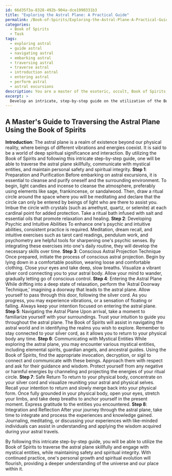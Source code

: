 ```yaml
---
id: 66d35f3a-8328-492b-904a-dce1990331b3
title: "Exploring the Astral Plane: A Practical Guide"
permalink: /Book-of-Spirits/Exploring-the-Astral-Plane-A-Practical-Guide/
categories:
  - Book of Spirits
  - Task
tags:
  - exploring astral
  - guide astral
  - navigating astral
  - embarking astral
  - traversing astral
  - traverse astral
  - introduction astral
  - entering astral
  - perform astral
  - astral excursions
description: You are a master of the esoteric, occult, Book of Spirits, you complete tasks to the absolute best of your ability, no matter if you think you were not trained to do the task specifically, you will attempt to do it anyways, since you have performed the tasks you are given with great mastery, accuracy, and deep understanding of what is requested. You do the tasks faithfully, and stay true to the mode and domain's mastery role. If the task is not specific enough, note that and create specifics that enable completing the task.
excerpt: >
  Develop an intricate, step-by-step guide on the utilization of the Book of Spirits to skillfully traverse the astral plane, ensuring meaningful communication with an array of mystical entities \u2013 such as elemental spirits, guardian angels, and ancestral guides \u2013 while maintaining personal safety and spiritual integrity. Incorporate preparatory rituals, techniques for conscious astral projection, and methods for strengthening psychic and intuitive abilities for optimum success in ethereal connection and encounter.
---
```


## A Master's Guide to Traversing the Astral Plane Using the Book of Spirits

**Introduction**:
The astral plane is a realm of existence beyond our physical reality, where beings of different vibrations and energies coexist. It is said to be a world of deep spiritual significance and interaction. By utilizing the Book of Spirits and following this intricate step-by-step guide, one will be able to traverse the astral plane skillfully, communicate with mystical entities, and maintain personal safety and spiritual integrity.
**Step 1**: Preparation and Purification
Before embarking on astral excursions, it is essential to cleanse and purify oneself and the surrounding environment. To begin, light candles and incense to cleanse the atmosphere, preferably using elements like sage, frankincense, or sandalwood. Then, draw a ritual circle around the space where you will be meditating and declare that the circle can only be entered by beings of light who are there to assist you. Imbue the circle with crystals (such as amethyst, quartz, or selenite) at each cardinal point for added protection. Take a ritual bath infused with salt and essential oils that promote relaxation and healing.
**Step 2**: Developing Psychic and Intuitive Abilities
To enhance one's psychic and intuitive abilities, consistent practice is required. Meditation, dream recall, and intuitive exercises such as tarot card readings, pendulum work, and psychometry are helpful tools for sharpening one's psychic senses. By integrating these exercises into one's daily routine, they will develop the necessary skills over time.
**Step 3**: Conscious Astral Projection Technique
Once prepared, initiate the process of conscious astral projection. Begin by lying down in a comfortable position, wearing loose and comfortable clothing. Close your eyes and take deep, slow breaths. Visualize a vibrant silver cord connecting you to your astral body. Allow your mind to wander, gradually letting go of conscious control.
**Step 4**: Entering the Astral Plane
While drifting into a deep state of relaxation, perform the 'Astral Doorway Technique,' imagining a doorway that leads to the astral plane. Allow yourself to pass through this door, following the silver cord. As you progress, you may experience vibrations, or a sensation of floating or falling. Always keep your intention focused on entering the astral plane.
**Step 5**: Navigating the Astral Plane
Upon arrival, take a moment to familiarize yourself with your surroundings. Trust your intuition to guide you throughout the astral plane. The Book of Spirits will assist in navigating the astral world and in identifying the realms you wish to explore. Remember to stay connected to your silver cord, as it allows you to return to your physical body any time.
**Step 6**: Communicating with Mystical Entities
While exploring the astral plane, you may encounter various mystical entities, including elemental spirits, guardian angels, and ancestral guides. Using the Book of Spirits, find the appropriate invocation, decryption, or sigil to connect and communicate with these beings. Approach them with respect and ask for their guidance and wisdom. Protect yourself from any negative or harmful energies by channeling and projecting the energies of your ritual circle.
**Step 7**: Safe Return
To return to your physical body, concentrate on your silver cord and visualize reuniting your astral and physical selves. Recall your intention to return and slowly merge back into your physical form. Once fully grounded in your physical body, open your eyes, stretch your limbs, and take deep breaths to anchor yourself in the present moment. Express gratitude to the entities you encountered.
**Step 8**: Integration and Reflection
After your journey through the astral plane, take time to integrate and process the experiences and knowledge gained. Journaling, meditating, or discussing your experiences with like-minded individuals can assist in understanding and applying the wisdom acquired during your astral travels.

By following this intricate step-by-step guide, you will be able to utilize the Book of Spirits to traverse the astral plane skillfully and engage with mystical entities, while maintaining safety and spiritual integrity. With continued practice, one's personal growth and spiritual evolution will flourish, providing a deeper understanding of the universe and our place within it.
